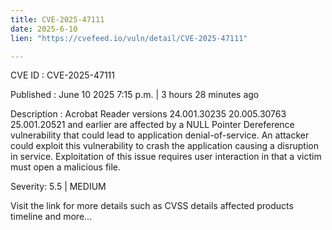 ```yaml
---
title: CVE-2025-47111
date: 2025-6-10
lien: "https://cvefeed.io/vuln/detail/CVE-2025-47111"

---
```


CVE ID : CVE-2025-47111

Published :  June 10
2025
7:15 p.m. | 3 hours
28 minutes ago

Description : Acrobat Reader versions 24.001.30235
20.005.30763
25.001.20521 and earlier are affected by a NULL Pointer Dereference vulnerability that could lead to application denial-of-service. An attacker could exploit this vulnerability to crash the application
causing a disruption in service. Exploitation of this issue requires user interaction in that a victim must open a malicious file.

Severity: 5.5 | MEDIUM

Visit the link for more details
such as CVSS details
affected products
timeline
and more...
